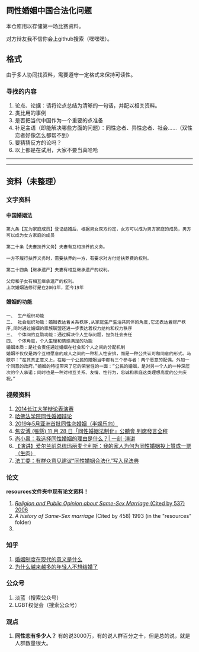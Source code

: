 ## 同性婚姻中国合法化问题
本仓库用以存储第一场比赛资料。

对方辩友我不信你会上github搜索（嘿嘿嘿）。

## 格式
由于多人协同找资料，需要遵守一定格式来保持可读性。

### 寻找的内容
1. 论点、论据：请将论点总结为清晰的一句话，并配以相关资料。
2. 类比用的事例
3. 是否把当代中国作为一个重要的点准备
4. 补足主语（即能解决哪些方面的问题）：同性恋者、异性恋者、社会......（双性恋者好像怎么都帮不到）
5. 要猜猜反方的论吗？
6. 以上都是在试用，大家不要当真哈哈
-------------
------------
## 资料（未整理）

### 文字资料
#### 中国婚姻法
```
第九条【互为家庭成员】登记结婚后，根据男女双方约定，女方可以成为男方家庭的成员，男方可以成为女方家庭的成员

第二十条【夫妻扶养义务】夫妻有互相扶养的义务。

一方不履行扶养义务时，需要扶养的一方，有要求对方付给扶养费的权利。

第二十四条【继承遗产】夫妻有相互继承遗产的权利。

父母和子女有相互继承遗产的权利。
上次婚姻法修订是在2001年，距今19年
```

#### 婚姻的功能
```
一、 生产组织功能
二、 社会组织功能：婚姻表达着关系秩序,从家庭生产生活共同体的角度,它还表达着财产秩序,同时通过婚姻的家族联盟还进一步表达着权力结构和权力秩序
三、 个体间的互助功能：通过解决个人生存问题，担负社会责任
四、 个体角度，个人生理和情感满足的功能
婚姻本质：是社会责任通过婚姻在社会和个人之间的分配机制
婚姻不仅仅是两个互相愿意的成人之间的一种私人性安排，而是一种公共认可和同意的形式。马歇尔：“在其真正意义上，在每一个公民的婚姻当中都有三个参与者：两个愿意的配偶，外加一个同意的政府。”婚姻的特征带来了它的荣誉性的一面：“公民的婚姻，是对另一个人的一种深层次的个人承诺；同时也是一种对相互关系、友情、性行为，忠诚和家庭这类理想高度的公共庆祝。”
```

### 视频资料
1. [2014长江大学辩论表演赛](https://v.youku.com/v_show/id_XODA0NjIyNjQ4.html?refer=seo_operation.liuxiao.liux_00003303_3000_Qzu6ve_19042900)
2. [哈佛法学院同性婚姻辩论](https://www.bilibili.com/video/av8254851?from=search&seid=10286136649417855496)
3. [2019年5月亚洲首批同性恋婚姻（半娱乐向）](https://www.bilibili.com/video/av66622111?from=search&seid=17640614696109733606)
4. [焦安溥 (張懸) 11 月 28 日「同性婚姻法制化」公聽會 列席發言全程](https://www.bilibili.com/video/av7303069?from=search&seid=17640614696109733606)
5. [尚小禹：我选择同性婚姻的理由是什么？| 一刻 ·演讲](https://www.bilibili.com/video/av34537503?from=search&seid=9614911549046827106)
6. [【演讲】爱尔兰前总统玛丽麦卡利斯：我的家人为何为同性婚姻投上赞成一票（生肉）](https://www.bilibili.com/video/av28990743?from=search&seid=9614911549046827106)
7. [法工委：有群众意见建议“同性婚姻合法化”写入民法典](https://baijiahao.baidu.com/s?id=1653423526849656622&wfr=spider&for=pc)

### 论文
**resources文件夹中现有论文资料！**
1. [*Religion and Public Opinion about Same-Sex Marriage* (Cited by 537) 2006](https://onlinelibrary.wiley.com/doi/full/10.1111/j.1540-6237.2006.00384.x?casa_token=3xa2NTXtNCcAAAAA:rVIkh4YdvfCgsdNkn-ubtHw2m4gtxEAX9rmN8uwV1qKF6fb306sodo-gQUHQ-2usKVzF0dZ2-dnWIR0)
2. *A history of Same-Sex marriage* (Cited by 458) 1993 (in the "resources" folder)
3. 

### 知乎
1. [婚姻制度在现代的意义是什么](https://www.zhihu.com/question/32140107)
2. [为什么越来越多的年轻人不想结婚了](https://www.zhihu.com/question/28245561/answer/40197477)

### 公众号

1. 淡蓝（搜索公众号）
2. LGBT权促会（搜索公众号）

### 观点
1. **同性恋有多少人？** 有的说3000万，有的说人群百分之十，但是总的说，就是人群数量很大。
